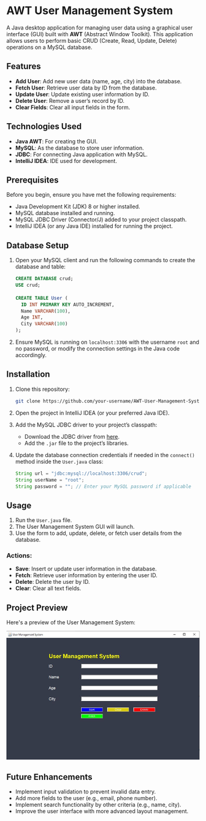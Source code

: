 # AWT User Management System

A Java desktop application for managing user data using a graphical user interface (GUI) built with **AWT** (Abstract Window Toolkit). This application allows users to perform basic CRUD (Create, Read, Update, Delete) operations on a MySQL database.

## Features

- **Add User**: Add new user data (name, age, city) into the database.
- **Fetch User**: Retrieve user data by ID from the database.
- **Update User**: Update existing user information by ID.
- **Delete User**: Remove a user’s record by ID.
- **Clear Fields**: Clear all input fields in the form.

## Technologies Used

- **Java AWT**: For creating the GUI.
- **MySQL**: As the database to store user information.
- **JDBC**: For connecting Java application with MySQL.
- **IntelliJ IDEA**: IDE used for development.

## Prerequisites

Before you begin, ensure you have met the following requirements:

- Java Development Kit (JDK) 8 or higher installed.
- MySQL database installed and running.
- MySQL JDBC Driver (Connector/J) added to your project classpath.
- IntelliJ IDEA (or any Java IDE) installed for running the project.

## Database Setup

1. Open your MySQL client and run the following commands to create the database and table:

    ```sql
    CREATE DATABASE crud;
    USE crud;

    CREATE TABLE User (
      ID INT PRIMARY KEY AUTO_INCREMENT,
      Name VARCHAR(100),
      Age INT,
      City VARCHAR(100)
    );
    ```

2. Ensure MySQL is running on `localhost:3306` with the username `root` and no password, or modify the connection settings in the Java code accordingly.

## Installation

1. Clone this repository:

    ```bash
    git clone https://github.com/your-username/AWT-User-Management-System.git
    ```

2. Open the project in IntelliJ IDEA (or your preferred Java IDE).

3. Add the MySQL JDBC driver to your project’s classpath:
   - Download the JDBC driver from [here](https://dev.mysql.com/downloads/connector/j/).
   - Add the `.jar` file to the project’s libraries.

4. Update the database connection credentials if needed in the `connect()` method inside the `User.java` class:

    ```java
    String url = "jdbc:mysql://localhost:3306/crud";
    String userName = "root";
    String password = ""; // Enter your MySQL password if applicable
    ```

## Usage

1. Run the `User.java` file.
2. The User Management System GUI will launch.
3. Use the form to add, update, delete, or fetch user details from the database.

### Actions:
- **Save**: Insert or update user information in the database.
- **Fetch**: Retrieve user information by entering the user ID.
- **Delete**: Delete the user by ID.
- **Clear**: Clear all text fields.

## Project Preview

Here's a preview of the User Management System:

![User Management System GUI](./Preview.JPG)


## Future Enhancements

- Implement input validation to prevent invalid data entry.
- Add more fields to the user (e.g., email, phone number).
- Implement search functionality by other criteria (e.g., name, city).
- Improve the user interface with more advanced layout management.

